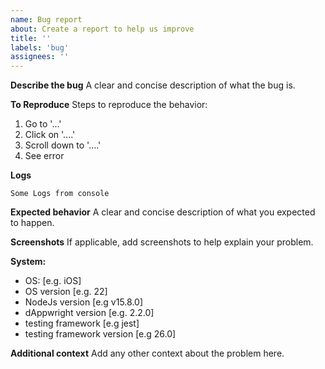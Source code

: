 ```yaml
---
name: Bug report
about: Create a report to help us improve
title: ''
labels: 'bug'
assignees: ''
---
```


**Describe the bug**
A clear and concise description of what the bug is.

**To Reproduce**
Steps to reproduce the behavior:

1. Go to '...'
2. Click on '....'
3. Scroll down to '....'
4. See error

**Logs**

```shell
Some Logs from console
```

**Expected behavior**
A clear and concise description of what you expected to happen.

**Screenshots**
If applicable, add screenshots to help explain your problem.

**System:**

- OS: [e.g. iOS]
- OS version [e.g. 22]
- NodeJs version [e.g v15.8.0]
- dAppwright version [e.g. 2.2.0]
- testing framework [e.g jest]
- testing framework version [e.g 26.0]

**Additional context**
Add any other context about the problem here.
